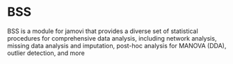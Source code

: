 # BSS
BSS is a module for jamovi that provides a diverse set of statistical procedures for comprehensive data analysis, including network analysis, missing data analysis and imputation, post-hoc analysis for MANOVA (DDA), outlier detection, and more

